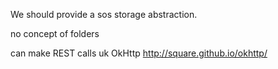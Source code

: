 We should provide a sos storage abstraction.

no concept of folders

can make REST calls uk OkHttp
http://square.github.io/okhttp/